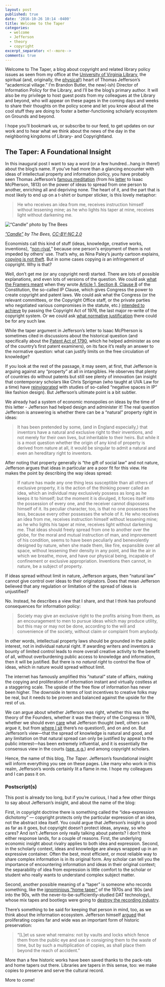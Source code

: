 ```yaml
---
layout: post
published: true
date: '2016-10-26 10:14 -0400'
title: Welcome to the Taper
categories:
  - welcome
  - Jefferson
  - theory
  - copyright
excerpt_separator: <!--more-->
comments: true
---
```

Welcome to The Taper, a blog about copyright and related library policy issues as seen from my office at the [University of Virginia Library](http://library.virginia.edu), the spiritual (and, originally, the [physical](http://rotunda.virginia.edu/history)!) heart of Thomas Jefferson’s “academical village.” I’m Brandon Butler, the new(-ish) Director of Information Policy for the Library, and I’ll be the blog’s primary author. It will also be my privilege to host guest posts from my colleagues at the Library and beyond, who will appear on these pages in the coming days and weeks to share their thoughts on the policy scene and let you know about all the cool stuff they are doing to foster a better-functioning scholarly ecosystem on Grounds and beyond. 

I hope you’ll bookmark us, or subscribe to our feed, to get updates on our work and to hear what we think about the news of the day in the neighboring kingdoms of Library- and Copyrightland. <!--more-->

## The Taper: A Foundational Insight

In this inaugural post I want to say a word (or a few hundred…hang in there!) about the blog’s name. If you’ve had more than a glancing encounter with ideas of intellectual property and information policy, you have probably seen Thomas Jefferson’s [famous meditation](http://press-pubs.uchicago.edu/founders/print_documents/v1ch16s25.html) (from his [letter](http://founders.archives.gov/documents/Jefferson/03-06-02-0322) to Isaac McPherson, 1813) on the power of ideas to spread from one person to another, enriching all and depriving none. The heart of it, and the part that is most likely to end up on a t-shirt or bumper sticker, is this lovely metaphor:

> He who receives an idea from me, receives instruction himself without lessening mine; as he who lights his taper at mine, receives light without darkening me.

![“Candle” photo by The Bees]({{site.baseurl}}/images/2141536533_f8050c53c3_z.jpg)

*[”Candle”](https://www.flickr.com/photos/thebees/2141536533/in/photolist-4geWcF-4SvY1w-ccf3oL-4om4EZ-63UReh-9myrB9-bxLG9B-bsbkSo-9pghK9-7ZDWL9-i8b1Xg-beUneD-6xN1q1-9eDAB9-vgcr8-JkjYy-7iLLnZ-48f6Rh-e45w4S-953BZ8-9rDBPh-JkjZG-9efSth-4zDPhL-4SrJia-7PPGpo-4HSGWG-aJg3KB-rYVDD-8Nw6Tk-aDQ3X-fnnshd-7cAi5Q-5GRPAq-4sWiNh-4VGbe3-7uuQiZ-9KswAE-c6e5kG-7y2xyt-4k6wwv-cms5r-4fvhuN-byb9XN-4WJAY4-4CbG2b-7uJFRq-6BZnyc-2Dfycc-a1JGGd) by The Bees, [CC-BY-NC 2.0](https://creativecommons.org/licenses/by-nc/2.0/)*

Economists call this kind of stuff (ideas, knowledge, creative works, inventions), “[non-rival](https://en.wikipedia.org/wiki/Rivalry_(economics)),” because one person's enjoyment of them is not impeded by others' use. That’s why, as Nina Paley’s jaunty cartoon explains, [copying is not theft](https://www.youtube.com/watch?v=IeTybKL1pM4). But in some cases copying *is* an infringement of copyright. Why is that?

Well, don’t get me (or any copyright nerd) started. There are lots of possible explanations, and even lots of versions of the question. We could ask [what the Framers meant](https://cyber.harvard.edu/ip/oliar_ipclause.pdf) when they wrote [Article 1, Section 8, Clause 8](http://press-pubs.uchicago.edu/founders/tocs/a1_8_8.html) of the Constitution, the so-called IP Clause, which gives Congress the power to create copyright and patent laws. We could ask what the Congress (or the relevant committees, or the Copyright Office staff, or the private parties who negotiated various compromises in the statute, etc.) [intended to achieve](http://repository.law.umich.edu/articles/224/) by passing the Copyright Act of 1976, the last major re-write of the copyright system. Or we could ask [what normative justification](https://cyber.harvard.edu/people/tfisher/iptheory.pdf) there could be for any such law.  

While the taper argument in Jefferson’s letter to Isaac McPherson is sometimes cited in discussions about the historical question (and specifically about the [Patent Act of 1790](https://en.wikipedia.org/wiki/Patent_Act_of_1790), which he helped administer as one of the country’s first patent examiners), on its face it’s really an answer to the normative question: what can justify limits on the free circulation of knowledge? 

If you look at the rest of the passage, it may seem, at first, that Jefferson is arguing against any “property” at all in intangibles. He observes that plenty of countries do without patents but still see plenty of innovation (an insight that contemporary scholars like Chris Sprigman (who taught at UVA Law for a time) have [reinvigorated](https://www.law.virginia.edu/pdf/faculty/sprigman_piracy.pdf) with studies of so-called “negative spaces in IP” like fashion design). But Jefferson’s ultimate point is a bit subtler. 

We already had a system of economic monopolies on ideas by the time of this letter - Jefferson had helped design and administer it! The real question Jefferson is answering is whether there can be a “natural” property right in ideas:

> It has been pretended by some, (and in England especially,) that inventors have a natural and exclusive right to their inventions, and not merely for their own lives, but inheritable to their heirs. But while it is a moot question whether the origin of any kind of property is derived from nature at all, it would be singular to admit a natural and even an hereditary right to inventors.

After noting that property generally is “the gift of social law” and not nature, Jefferson argues that ideas in particular are a poor fit for this view. He makes the point by describing the way ideas spread: 

> If nature has made any one thing less susceptible than all others of exclusive property, it is the action of the thinking power called an idea, which an individual may exclusively possess as long as he keeps it to himself; but the moment it is divulged, it forces itself into the possession of every one, and the receiver cannot dispossess himself of it. Its peculiar character, too, is that no one possesses the less, because every other possesses the whole of it. He who receives an idea from me, receives instruction himself without lessening mine; as he who lights his taper at mine, receives light without darkening me. That ideas should freely spread from one to another over the globe, for the moral and mutual instruction of man, and improvement of his condition, seems to have been peculiarly and benevolently designed by nature, when she made them, like fire, expansible over all space, without lessening their density in any point, and like the air in which we breathe, move, and have our physical being, incapable of confinement or exclusive appropriation. Inventions then cannot, in nature, be a subject of property.

If ideas spread without limit in nature, Jefferson argues, then “natural law” cannot give control over ideas to their originators. Does that mean Jefferson believed that any regulation or limitation of the spread of ideas is unjustified? 

No. Instead, he describes a view that I share, and that I think has profound consequences for information policy: 

> Society may give an exclusive right to the profits arising from them, as an encouragement to men to pursue ideas which may produce utility, but this may or may not be done, according to the will and convenience of the society, without claim or complaint from anybody.

In other words, intellectual property laws should be grounded in the public interest, not in individual natural right. If awarding writers and inventors a bounty of limited control leads to more overall creative activity to the benefit of all, without overburdening public access to knowledge and information, then it will be justified. But there is no *natural right* to control the flow of ideas, which in nature would spread without limit. 

The internet has famously amplified this “natural” state of affairs, making the copying and proliferation of information instant and virtually costless at a staggering scale. The upside of the free flow of information has never been higher. The downside in terms of lost incentives to creative folks may be real, but it needs to be proven and balanced against the upside for the rest of us. 

We can argue about whether Jefferson was right, whether this was the theory of the Founders, whether it was the theory of the Congress in 1976, whether we should even [care](http://ssrn.com/abstract=892062) what Jefferson thought (well, others can argue it, but from [where I sit](http://www.virginia.edu) there’s no question!), and on and on. But Jefferson’s view—that the spread of knowledge is natural and good, and any limitation on that natural spread can only be justified by appeal to the public interest—has been extremely influential, and it is essentially the consensus view in the courts ([see, e.g.](https://scholar.google.com/scholar_case?case=9105652591497305710&q=%22Thomas+Jefferson%22+taper&hl=en&as_sdt=6,47#r[3])) and among copyright scholars.

Hence, the name of this blog, *The Taper*. Jefferson’s foundational insight will inform everything you see on these pages. Like many who work in this realm, Jefferson’s words certainly lit a flame in me. I hope my colleagues and I can pass it on. 

### Postscript(s)

This post is already too long, but if you’re curious, I had a few other things to say about Jefferson’s insight, and about the name of the blog:

First, in copyright doctrine there is something called the “idea-expression dichotomy” — copyright protects only the particular expression of an idea, not the abstract idea itself. You could argue that Jefferson’s insight is good as far as it goes, but copyright doesn’t protect ideas, anyway, so who cares? And isn’t Jefferson only really talking about patents? I don’t think either response lands, for a couple of reasons. First, the underlying economic insight about rivalry applies to both idea and expression. Second, in the scholarly context, ideas and knowledge are always wrapped up in an expressive container. Often the best, most efficient, or most reliable way to share complex information is in its original form. Any scholar can tell you the importance of encountering information and ideas in their original context; the separability of idea from expression is little comfort to the scholar or student who really wants to understand complex subject matter. 

Second, another possible meaning of a “taper” is someone who records something, like the [ignominious “home taper”](http://williampatry.blogspot.com/2008/01/what-riaa-has-said-about-home-taping.html) of the 1970s and ‘80s (and into the 90s, with the never-to-be-sufficiently-studied DAT technology), whose mix tapes and bootlegs were going to [destroy the recording industry](http://www.metalinjection.net/wp-content/uploads/2012/03/Dead-Kennedys-Home-Taping-Is-Killing-Record-Industry-Profits.jpeg "The DKs are here to help."). 

There’s something to be said for keeping that person in mind, too, as we think about the information ecosystem. Jefferson himself [argued](https://www.lockss.org/about/) that proliferating copies far and wide was an important form of historic preservation: 

 > “[L]et us save what remains: not by vaults and locks which fence them from the public eye and use in consigning them to the waste of time, but by such a multiplication of copies, as shall place them beyond the reach of accident.”
 
 More than a few historic works have been saved thanks to the pack-rats and home tapers out there. Libraries are tapers in this sense, too: we make copies to preserve and serve the cultural record. 
 
 More to come!
